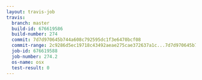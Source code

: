 ```yaml
---
layout: travis-job
travis:
  branch: master
  build-id: 676619586
  build-number: 274
  commit: 7d7d970645b744a608c792595dc1f3e6470bcf08
  commit-range: 2c9286d5ec19718c43492aeae275cae372637a1c...7d7d970645b744a608c792595dc1f3e6470bcf08
  job-id: 676619588
  job-number: 274.2
  os-name: osx
  test-result: 0
---
```

